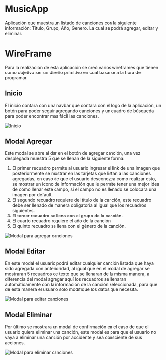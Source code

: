 # MusicApp
Aplicación que muestra un listado de canciones con la siguiente información: Titulo, Grupo, Año, Genero. La cual se podrá agregar, editar y eliminar.

# WireFrame

Para la realización de esta aplicación se creó varios wireframes que tienen como objetivo ser un diseño primitivo en cual basarse a la hora de programar.

## Inicio
El inicio contara con una navbar que contara con el logo de la aplicación, un botón para poder seguir agregando canciones y un cuadro de búsqueda para poder encontrar más fácil las canciones.

![Inicio](http://drive.google.com/uc?export=view&id=1_DW5za_SUPEE31BaB0JEzA2ggtrz6WCp)

## Modal Agregar
Este modal se abre al dar en el botón de agregar canción, una vez desplegada muestra 5 que se llenan de la siguiente forma:
1. El primer recuadro permite al usuario ingresar el link de una imagen que posteriormente se mostrar en las tarjetas que listan a las canciones agregadas, en caso de que el usuario desconozca como realizar esto, se mostrar un icono de información que le permite tener una mejor idea de cómo llenar este campo, si el campo no es llenado se colocara una imagen por default.
2. El segundo recuadro requiere del título de la canción, este recuadro debe ser llenado de manera obligatoria al igual que los recuadros siguientes.
3. El tercer recuadro se llena con el grupo de la canción.
4. El cuarto recuadro requiere el año de la canción.
5. El quinto recuadro se llena con el género de la canción.

![Modal para agregar canciones](http://drive.google.com/uc?export=view&id=1kpLXh8Ce6TB3MHmQ7ovCDVyMXDB2SsYU)

## Modal Editar
En este modal el usuario podrá editar cualquier canción listada que haya sido agregada con anterioridad, al igual que en el modal de agregar se mostraran 5 recuadros de texto que se llenaran de la misma manera, a diferencia del modal agregar aquí los recuadros se llenaran automáticamente con la información de la canción seleccionada, para que de esta manera el usuario solo modifique los datos que necesita.

![Modal para editar canciones](http://drive.google.com/uc?export=view&id=1Udo5BaQOoI3PaOCMGqYytAzp8CCYp-lV)

## Modal Eliminar
Por último se mostrara un modal de confirmación en el caso de que el usuario quiera eliminar una canción, este modal es para que el usuario no vaya a eliminar una canción por accidente y sea consciente de sus acciones.

![Modal para eliminar canciones](http://drive.google.com/uc?export=view&id=1MyMhUByCap85IfMy4GHQad8taKkQiRG7)
